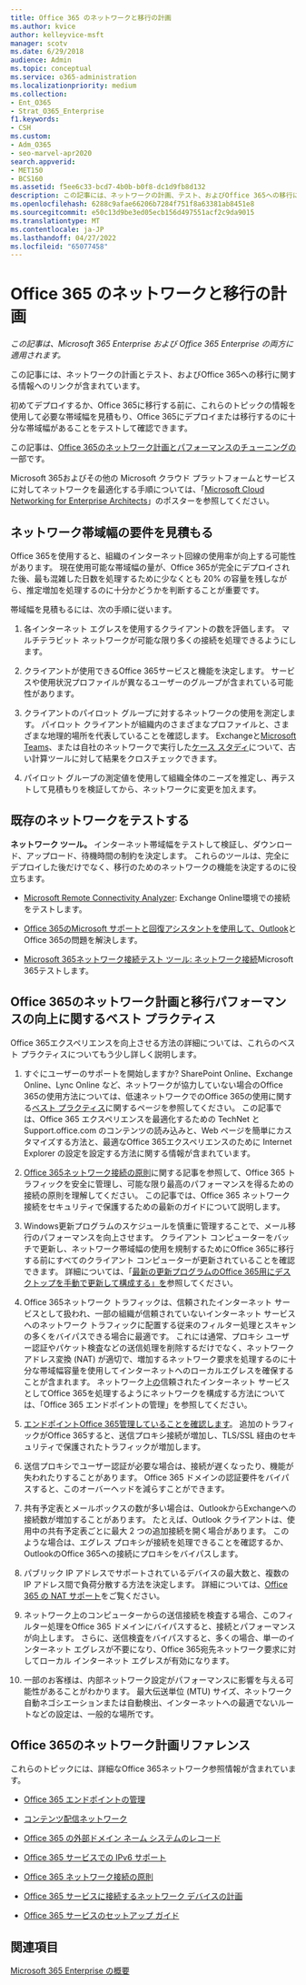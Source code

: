 ```yaml
---
title: Office 365 のネットワークと移行の計画
ms.author: kvice
author: kelleyvice-msft
manager: scotv
ms.date: 6/29/2018
audience: Admin
ms.topic: conceptual
ms.service: o365-administration
ms.localizationpriority: medium
ms.collection:
- Ent_O365
- Strat_O365_Enterprise
f1.keywords:
- CSH
ms.custom:
- Adm_O365
- seo-marvel-apr2020
search.appverid:
- MET150
- BCS160
ms.assetid: f5ee6c33-bcd7-4b0b-b0f8-dc1d9fb8d132
description: この記事には、ネットワークの計画、テスト、およびOffice 365への移行に関する情報へのリンクが含まれています。
ms.openlocfilehash: 6288c9afae66206b7284f751f8a63381ab8451e8
ms.sourcegitcommit: e50c13d9be3ed05ecb156d497551acf2c9da9015
ms.translationtype: MT
ms.contentlocale: ja-JP
ms.lasthandoff: 04/27/2022
ms.locfileid: "65077458"
---
```

# <a name="network-and-migration-planning-for-office-365"></a>Office 365 のネットワークと移行の計画

*この記事は、Microsoft 365 Enterprise および Office 365 Enterprise の両方に適用されます。*

この記事には、ネットワークの計画とテスト、およびOffice 365への移行に関する情報へのリンクが含まれています。
  
初めてデプロイするか、Office 365に移行する前に、これらのトピックの情報を使用して必要な帯域幅を見積もり、Office 365にデプロイまたは移行するのに十分な帯域幅があることをテストして確認できます。

この記事は、[Office 365のネットワーク計画とパフォーマンスのチューニングの](./network-planning-and-performance.md)一部です。

Microsoft 365およびその他の Microsoft クラウド プラットフォームとサービスに対してネットワークを最適化する手順については、「[Microsoft Cloud Networking for Enterprise Architects](../solutions/cloud-architecture-models.md)」のポスターを参照してください。
   
## <a name="estimate-network-bandwidth-requirements"></a>ネットワーク帯域幅の要件を見積もる
<a name="EstimateBandwidthRequirements"> </a>

Office 365を使用すると、組織のインターネット回線の使用率が向上する可能性があります。 現在使用可能な帯域幅の量が、Office 365が完全にデプロイされた後、最も混雑した日数を処理するために少なくとも 20% の容量を残しながら、推定増加を処理するのに十分かどうかを判断することが重要です。
  
帯域幅を見積もるには、次の手順に従います。
  
1. 各インターネット エグレスを使用するクライアントの数を評価します。 マルチテラビット ネットワークが可能な限り多くの接続を処理できるようにします。 
    
2. クライアントが使用できるOffice 365サービスと機能を決定します。 サービスや使用状況プロファイルが異なるユーザーのグループが含まれている可能性があります。
    
3. クライアントのパイロット グループに対するネットワークの使用を測定します。 パイロット クライアントが組織内のさまざまなプロファイルと、さまざまな地理的場所を代表していることを確認します。 Exchangeと[Microsoft Teams](https://techcommunity.microsoft.com/t5/exchange-team-blog/announcing-the-exchange-client-network-bandwidth-calculator-beta/ba-p/601744)、または自社のネットワークで実行した[ケース スタディ](https://www.microsoft.com/itshowcase/Article/Content/631/Optimizing-network-performance-for-Microsoft-Office-365)について、古い計算[](/microsoftteams/prepare-network)ツールに対して結果をクロスチェックできます。 
    
4. パイロット グループの測定値を使用して組織全体のニーズを推定し、再テストして見積もりを検証してから、ネットワークに変更を加えます。
    
## <a name="test-your-existing-network"></a>既存のネットワークをテストする
<a name="calculators"> </a>

 **ネットワーク ツール。** インターネット帯域幅をテストして検証し、ダウンロード、アップロード、待機時間の制約を決定します。 これらのツールは、完全にデプロイした後だけでなく、移行のためのネットワークの機能を決定するのに役立ちます。 
    
- [Microsoft Remote Connectivity Analyzer](https://go.microsoft.com/fwlink/p/?LinkId=517243): Exchange Online環境での接続をテストします。
    
- [Office 365のMicrosoft サポートと回復アシスタントを使用して、Outlook](https://diagnostics.office.com/#/Download?env=SOC)とOffice 365の問題を解決します。 

- [Microsoft 365ネットワーク接続テスト ツール: ネットワーク接続](/microsoft-365/enterprise/office-365-network-mac-perf-onboarding-tool)Microsoft 365テストします。
    
## <a name="best-practices-for-network-planning-and-improving-migration-performance-for-office-365"></a>Office 365のネットワーク計画と移行パフォーマンスの向上に関するベスト プラクティス
<a name="BestPractices"> </a>

Office 365エクスペリエンスを向上させる方法の詳細については、これらのベスト プラクティスについてもう少し詳しく説明します。
  
1. すぐにユーザーのサポートを開始しますか? SharePoint Online、Exchange Online、Lync Online など、ネットワークが協力していない場合のOffice 365の使用方法については、低速ネットワークでのOffice 365の使用に関する[ベスト プラクティス](https://support.office.com/article/fd16c8d2-4799-4c39-8fd7-045f06640166)に関するページを参照してください。 この記事では、Office 365 エクスペリエンスを最適化するための TechNet と Support.office.com のコンテンツの読み込みと、Web ページを簡単にカスタマイズする方法と、最適なOffice 365エクスペリエンスのために Internet Explorer の設定を設定する方法に関する情報が含まれています。 
    
2. [Office 365ネットワーク接続の原則](./microsoft-365-network-connectivity-principles.md)に関する記事を参照して、Office 365 トラフィックを安全に管理し、可能な限り最高のパフォーマンスを得るための接続の原則を理解してください。 この記事では、Office 365 ネットワーク接続をセキュリティで保護するための最新のガイドについて説明します。 
    
3. Windows更新プログラムのスケジュールを慎重に管理することで、メール移行のパフォーマンスを向上させます。 クライアント コンピューターをバッチで更新し、ネットワーク帯域幅の使用を規制するためにOffice 365に移行する前にすべてのクライアント コンピューターが更新されていることを確認できます。 詳細については、「[最新の更新プログラムのOffice 365用にデスクトップを手動で更新して構成する」を](https://support.microsoft.com/gp/office-2013-365-update)参照してください。
    
4. Office 365ネットワーク トラフィックは、信頼されたインターネット サービスとして扱われ、一部の組織が信頼されていないインターネット サービスへのネットワーク トラフィックに配置する従来のフィルター処理とスキャンの多くをバイパスできる場合に最適です。 これには通常、プロキシ ユーザー認証やパケット検査などの送信処理を削除するだけでなく、ネットワーク アドレス変換 (NAT) が適切で、増加するネットワーク要求を処理するのに十分な帯域幅容量を使用してインターネットへのローカルエグレスを確保することが含まれます。 ネットワーク上[の](https://support.office.com/article/99cab9d4-ef59-4207-9f2b-3728eb46bf9a)信頼されたインターネット サービスとしてOffice 365を処理するようにネットワークを構成する方法については、「Office 365 エンドポイントの管理」を参照してください。
    
1. [エンドポイントOffice 365管理していることを確認します](https://support.office.com/article/99cab9d4-ef59-4207-9f2b-3728eb46bf9a)。 追加のトラフィックがOffice 365すると、送信プロキシ接続が増加し、TLS/SSL 経由のセキュリティで保護されたトラフィックが増加します。
    
2. 送信プロキシでユーザー認証が必要な場合は、接続が遅くなったり、機能が失われたりすることがあります。 Office 365 ドメインの認証要件をバイパスすると、このオーバーヘッドを減らすことができます。
    
3. 共有予定表とメールボックスの数が多い場合は、OutlookからExchangeへの接続数が増加することがあります。 たとえば、Outlook クライアントは、使用中の共有予定表ごとに最大 2 つの追加接続を開く場合があります。 このような場合は、エグレス プロキシが接続を処理できることを確認するか、OutlookのOffice 365への接続にプロキシをバイパスします。
    
4. パブリック IP アドレスでサポートされているデバイスの最大数と、複数の IP アドレス間で負荷分散する方法を決定します。 詳細については、[Office 365 の NAT サポート](nat-support-with-microsoft-365.md)をご覧ください。
    
5. ネットワーク上のコンピューターからの送信接続を検査する場合、このフィルター処理をOffice 365 ドメインにバイパスすると、接続とパフォーマンスが向上します。 さらに、送信検査をバイパスすると、多くの場合、単一のインターネット エグレスが不要になり、Office 365宛先ネットワーク要求に対してローカル インターネット エグレスが有効になります。
    
6. 一部のお客様は、内部ネットワーク設定がパフォーマンスに影響を与える可能性があることがわかります。 最大伝送単位 (MTU) サイズ、ネットワーク自動ネゴシエーションまたは自動検出、インターネットへの最適でないルートなどの設定は、一般的な場所です。
    
## <a name="network-planning-reference-for-office-365"></a>Office 365のネットワーク計画リファレンス
<a name="NetReference"> </a>

これらのトピックには、詳細なOffice 365ネットワーク参照情報が含まれています。
  
- [Office 365 エンドポイントの管理](https://support.office.com/article/99cab9d4-ef59-4207-9f2b-3728eb46bf9a)
    
- [コンテンツ配信ネットワーク](content-delivery-networks.md)
    
- [Office 365 の外部ドメイン ネーム システムのレコード](external-domain-name-system-records.md)
    
- [Office 365 サービスでの IPv6 サポート](ipv6-support.md)
    
- [Office 365 ネットワーク接続の原則](./microsoft-365-network-connectivity-principles.md)
    
- [Office 365 サービスに接続するネットワーク デバイスの計画](plan-for-network-devices.md)
    
- [Office 365 サービスのセットアップ ガイド](setup-guides-for-microsoft-365.md)
 
## <a name="see-also"></a>関連項目

[Microsoft 365 Enterprise の概要](microsoft-365-overview.md)
